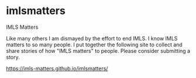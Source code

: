 # imlsmatters
IMLS Matters

Like many others I am dismayed by the effort to end IMLS. I know IMLS matters to so many people. I put together the following site to collect and share stories of how "IMLS matters" to people. Please consider submitting a story. 

https://imls-matters.github.io/imlsmatters/

